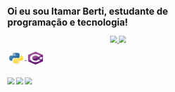 ## Oi eu sou Itamar Berti, estudante de programação e tecnologia!
<div align="center">
  <a href="https://github.com/itamarberti">
  <img height="160em" src="https://github-readme-stats.vercel.app/api?username=itamarberti&show_icons=true&theme=dark&include_all_commits=true&count_private=true"/>
  <img height="120em" src="https://github-readme-stats.vercel.app/api/top-langs/?username=itamarberti&layout=compact&langs_count=7&theme=dark"/>
</div>
<div style="display: inline_block"><br>
 
  <img align="center" alt="Rafa-Python" height="30" width="40" src="https://raw.githubusercontent.com/devicons/devicon/master/icons/python/python-original.svg">
  <img align="center" alt="Rafa-Csharp" height="30" width="40" src="https://raw.githubusercontent.com/devicons/devicon/master/icons/csharp/csharp-original.svg">
</div>
  
  ##
 
<div> 
  <a href="https://instagram.com/bertiitamar" target="_blank"><img src="https://img.shields.io/badge/-Instagram-%23E4405F?style=for-the-badge&logo=instagram&logoColor=white" target="_blue"></a>
  <a href = "itamarberti1@gmail.com"><img src="https://img.shields.io/badge/-Gmail-%23333?style=for-the-badge&logo=gmail&logoColor=white" target="_blank"></a>
  <a href="https://www.linkedin.com/feed/?trk=homepage-basic_google-one-tap-submit" target="_blank"><img src="https://img.shields.io/badge/-LinkedIn-%230077B5?style=for-the-badge&logo=linkedin&logoColor=white" target="_blank"></a> 
 

 
</div>
